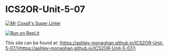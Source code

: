 # ICS2OR-Unit-5-07

[![Mr Coxall's Super Linter](https://github.com/ashley-monaghan/ICS2OR-Unit-5-07/workflows/Mr%20Coxall's%20Super%20Linter/badge.svg)](https://github.com/ashley-monaghan/ICS2OR-Unit-5-07/actions)

[![Run on Repl.it](https://repl.it/badge/github/ashley-monaghan/ICS2OR-Unit-5-07)](https://repl.it/github/ashley-monaghan/ICS2OR-Unit-5-07)

This site can be found at: [https://ashley-monaghan.github.io/ICS2OR-Unit-5-07/](https://ashley-monaghan.github.io/ICS2OR-Unit-5-07/)
